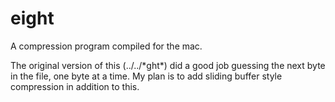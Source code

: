 # eight
A compression program compiled for the mac.

The original version of this (../../\*ght\*) did a good job guessing the next byte in the file, one byte at a time.
My plan is to add sliding buffer style compression in addition to this.